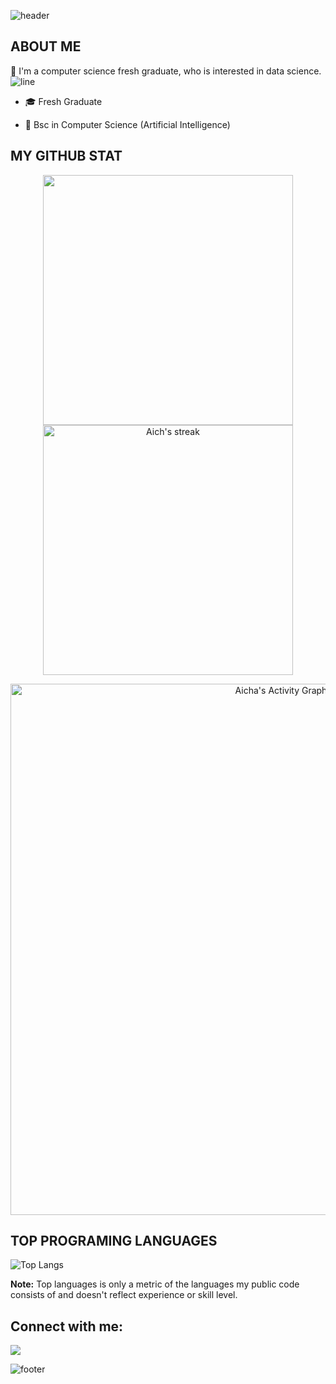 ![header](https://capsule-render.vercel.app/api?type=wave&color=gradient&height=300&section=header&text=Hi%20there%20👋%20I'm%20Hala&fontSize=60)

## ABOUT ME

:raising_hand: I'm a computer science fresh graduate, who is interested in data science.
![line](https://capsule-render.vercel.app/api?type=rect&color=gradient&height=1)
- 🎓 Fresh Graduate 

- 🌱 Bsc in Computer Science (Artificial Intelligence)
 

## MY GITHUB STAT
<p align="center">
<img src="https://github-readme-stats.vercel.app/api?username=Hala-h&&show_icons=true&count_private=true&theme=dracula" width=400/> <img alt="Aich's streak" src="https://github-readme-streak-stats.herokuapp.com/?user=Hala-h&theme=dracula" width=400/>

</p>

<p align="center">
<a href="https://github.com/Hala-h/github-readme-activity-graph"><img alt="Aicha's Activity Graph" src="https://activity-graph.herokuapp.com/graph?username=Hala-h&theme=dracula" width=850/></a>
</p>


## TOP PROGRAMING LANGUAGES

![Top Langs](https://github-readme-stats.vercel.app/api/top-langs/?username=Hala-h&theme=dracula)

<b>Note:</b> Top languages is only a metric of the languages my public code consists of and doesn't reflect experience or skill level.


## Connect with me:

<a href = "https://www.linkedin.com/in/hala-haneya/"><img src="https://img.icons8.com/fluent/48/000000/linkedin.png"/></a>


<!-- ## ❤ Views and Followers
<a href="https://github.com/Meghna-DAS/github-profile-views-counter">
    <img src="https://komarev.com/ghpvc/?username=Hala-h">
</a>
<a href="https://github.com/Hala-h?tab=followers"><img src="https://img.shields.io/github/followers/AichaSidiya?label=Followers&style=social" alt="GitHub Badge"></a>
 -->
![footer](https://capsule-render.vercel.app/api?type=wave&color=gradient&height=150&section=footer)

<!---
Hala-H/Hala-H is a ✨ special ✨ repository because its `README.md` (this file) appears on your GitHub profile.
You can click the Preview link to take a look at your changes.
--->
